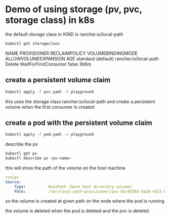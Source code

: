 # Demo of using storage (pv, pvc, storage class) in k8s

the default storage class in KIND is rancher.io/local-path
```bash
kubectl get storageclass
```
NAME                 PROVISIONER             RECLAIMPOLICY   VOLUMEBINDINGMODE      ALLOWVOLUMEEXPANSION   AGE
standard (default)   rancher.io/local-path   Delete          WaitForFirstConsumer   false                  3h6m

## create a persistent volume claim
```bash
kubectl apply -f pvc.yaml -n playground
```

this uses the storage class rancher.io/local-path and create a persistent volume when the first consumer is created

## create a pod with the persistent volume claim
```bash
kubectl apply -f pod.yaml -n playground
```

describe the pv
```bash
kubectl get pv
kubectl describe pv <pv-name>
```

this will show the path of the volume on the host machine
```yaml
<snip>
Source:
    Type:          HostPath (bare host directory volume)
    Path:          /var/local-path-provisioner/pvc-bbc95502-0a28-4d21-baf5-ecfe747601f4_playground_my-pvc
```

so the volume is created at given path on the node where the pod is running

the volume is deleted when the pod is deleted and the pvc is deleted